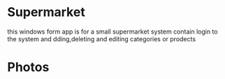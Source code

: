 # Supermarket
this windows form app is for a small supermarket system contain login to the system and dding,deleting and editing categories or prodects


# Photos
